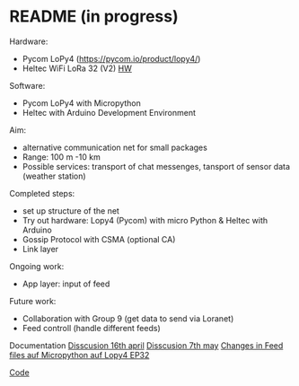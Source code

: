 # README (in progress)

Hardware:
- Pycom LoPy4 (https://pycom.io/product/lopy4/) 
- Heltec WiFi LoRa 32 (V2)
[HW](https://docs.google.com/document/d/1o227TDHczz5nQCsoUG2dpD75O2_IHPJt8oStm88SHiA/edit)

Software:
- Pycom LoPy4 with Micropython
- Heltec with Arduino Development Environment

Aim:
- alternative communication net for small packages
- Range: 100 m -10 km
- Possible services: transport of chat messenges, tansport of sensor data (weather station)

Completed steps:
- set up structure of the net
- Try out hardware: Lopy4 (Pycom) with micro Python & Heltec with Arduino
- Gossip Protocol with CSMA (optional CA)
- Link layer 

Ongoing work:
- App layer: input of feed

Future work:
- Collaboration with Group 9 (get data to send via Loranet)
- Feed controll (handle different feeds)

Documentation
[Disscusion 16th april](https://github.com/cn-uofbasel/BACnet/edit/master/groups/05-loraLink/doc/4Loralink_1.pdf)
[Disscusion 7th may](https://github.com/cn-uofbasel/BACnet/edit/master/groups/05-loraLink/doc/4Loralink_V2.pdf)
[Changes in Feed files auf Micropython auf Lopy4 EP32](https://github.com/cn-uofbasel/BACnet/edit/master/groups/05-loraLink/doc/Feedchanges.pdf)

[Code](https://github.com/cn-uofbasel/BACnet/edit/master/groups/05-loraLink/src)





